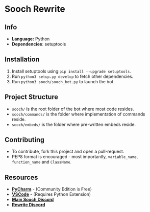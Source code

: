 # Sooch Rewrite

## Info
- **Language:** Python
- **Dependencies:** setuptools

## Installation
1. Install setuptools using `pip install --upgrade setuptools`.
2. Run `python3 setup.py develop` to fetch other dependencies.
3. Run `python3 sooch/sooch_bot.py` to launch the bot.

## Project Structure
- `sooch/` is the root folder of the bot where most code resides.
- `sooch/commands/` is the folder where implementation of commands reside.
- `sooch/embeds/` is the folder where pre-written embeds reside.

## Contributing
- To contribute, fork this project and open a pull-request.
- PEP8 format is encouraged - most importantly, `variable_name`, `function_name` and `ClassName`.

## Resources
- **[PyCharm](https://www.jetbrains.com/pycharm/download/)** - (Community Edition is Free)
- **[VSCode](https://code.visualstudio.com/download)** - (Requires Python Extension)
- **[Main Sooch Discord](https://discord.gg/jNbfCmv)**
- **[Rewrite Discord](https://discord.gg/pFZAKhtcMF)**
